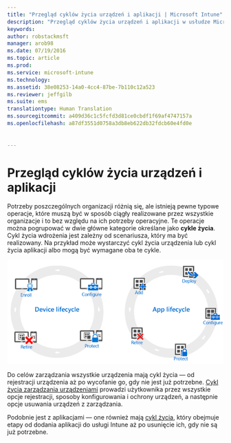 ```yaml
---
title: "Przegląd cyklów życia urządzeń i aplikacji | Microsoft Intune"
description: "Przegląd cyklów życia urządzeń i aplikacji w usłudze Microsoft Intune."
keywords: 
author: robstackmsft
manager: arob98
ms.date: 07/19/2016
ms.topic: article
ms.prod: 
ms.service: microsoft-intune
ms.technology: 
ms.assetid: 38e08253-14a0-4cc4-87be-7b110c12a523
ms.reviewer: jeffgilb
ms.suite: ems
translationtype: Human Translation
ms.sourcegitcommit: a409d36c1c5fcfd3d81ce0cbdf1f69af4747157a
ms.openlocfilehash: a87df3551d0758a3db8eb622db32fdcb60e4fd0e


---
```


# Przegląd cyklów życia urządzeń i aplikacji

Potrzeby poszczególnych organizacji różnią się, ale istnieją pewne typowe operacje, które muszą być w sposób ciągły realizowane przez wszystkie organizacje i to bez względu na ich potrzeby operacyjne. Te operacje można pogrupować w dwie główne kategorie określane jako **cykle życia**. Cykl życia wdrożenia jest zależny od scenariusza, który ma być realizowany. Na przykład może wystarczyć cykl życia urządzenia lub cykl życia aplikacji albo mogą być wymagane oba te cykle.

![Zarządzanie urządzeniami przenośnymi i cykl życia aplikacji](./media/device-app-lifecycle.png "mobile device and app lifecycles")

Do celów zarządzania wszystkie urządzenia mają cykl życia — od rejestracji urządzenia aż po wycofanie go, gdy nie jest już potrzebne. [Cykl życia zarządzania urządzeniami](overview-of-device-lifecycle-in-microsoft-intune.md) prowadzi użytkownika przez wszystkie opcje rejestracji, sposoby konfigurowania i ochrony urządzeń, a następnie opcje usuwania urządzeń z zarządzania.

Podobnie jest z aplikacjami — one również mają [cykl życia](overview-of-app-lifecycle-in-microsoft-intune.md), który obejmuje etapy od dodania aplikacji do usługi Intune aż po usunięcie ich, gdy nie są już potrzebne.



<!--HONumber=Jul16_HO3-->


